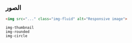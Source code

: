 ## الصور
```html
<img src="..." class="img-fluid" alt="Responsive image">
```


```plaintext
img-thumbnail
img-rounded
img-circle
```
